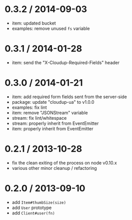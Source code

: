 
0.3.2 / 2014-09-03
==================

 * item: updated bucket
 * examples: remove unused `fs` variable

0.3.1 / 2014-01-28
==================

  * item: send the "X-Cloudup-Required-Fields" header

0.3.0 / 2014-01-21
==================

  * item: add required form fields sent from the server-side
  * package: update "cloudup-ua" to v1.0.0
  * examples: fix lint
  * item: remove "JSONStream" variable
  * stream: fix lint/whitespace
  * stream: properly inherit from EventEmitter
  * item: properly inherit from EventEmitter

0.2.1 / 2013-10-28
==================

 * fix the clean exiting of the process on node v0.10.x
 * various other minor cleanup / refactoring

0.2.0 / 2013-09-10
==================

 * add `Item#thumbSize(size)`
 * add `User` prototype
 * add `Client#user(fn)`
